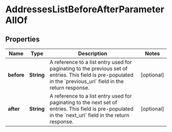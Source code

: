 

# AddressesListBeforeAfterParameterAllOf


## Properties

| Name | Type | Description | Notes |
|------------ | ------------- | ------------- | -------------|
|**before** | **String** | A reference to a list entry used for paginating to the previous set of entries. This field is pre-populated in the &#x60;previous_url&#x60; field in the return response.  |  [optional] |
|**after** | **String** | A reference to a list entry used for paginating to the next set of entries. This field is pre-populated in the &#x60;next_url&#x60; field in the return response.  |  [optional] |



